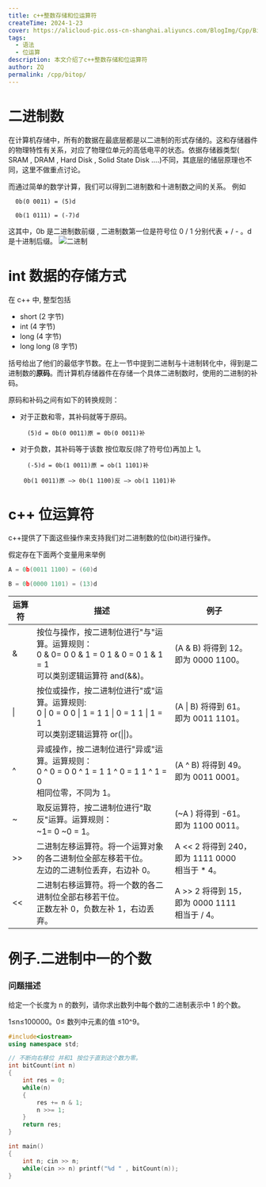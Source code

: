 ```yaml
---
title: c++整数存储和位运算符
createTime: 2024-1-23
cover: https://alicloud-pic.oss-cn-shanghai.aliyuncs.com/BlogImg/Cpp/BitOp/cover.png
tags:
  - 语法
  - 位运算
description: 本文介绍了c++整数存储和位运算符
author: ZQ
permalink: /cpp/bitop/
---
```


# 二进制数

在计算机存储中，所有的数据在最底层都是以二进制的形式存储的。这和存储器件的物理特性有关系，对应了物理位单元的高低电平的状态。依据存储器类型( SRAM , DRAM , Hard Disk , Solid State Disk ....)不同，其底层的储层原理也不同，这里不做重点讨论。

而通过简单的数学计算，我们可以得到二进制数和十进制数之间的关系。 例如

``` shell
  0b(0 0011) = (5)d
```

```shell
  0b(1 0111) = (-7)d
```

这其中，0b 是二进制数前缀 , 二进制数第一位是符号位 0 / 1 分别代表 + / - 。d 是十进制后缀。
![二进制](https://alicloud-pic.oss-cn-shanghai.aliyuncs.com/BlogImg/Cpp/BitOp/Binary.png)

# int 数据的存储方式

在 c++ 中, 整型包括

- short (2 字节)
- int (4 字节)
- long (4 字节)
- long long (8 字节)

括号给出了他们的最低字节数。在上一节中提到二进制与十进制转化中，得到是二进制数的**原码**。而计算机存储器件在存储一个具体二进制数时，使用的二进制的补码。

原码和补码之间有如下的转换规则：

- 对于正数和零，其补码就等于原码。

  ```shell
    (5)d = 0b(0 0011)原 = 0b(0 0011)补
  ```

- 对于负数，其补码等于该数 按位取反(除了符号位)再加上 1。

  ```shell
    (-5)d = 0b(1 0011)原 = ob(1 1101)补
  ```

  ```shell
   0b(1 0011)原 —> 0b(1 1100)反 —> ob(1 1101)补
  ```

# c++ 位运算符

c++提供了下面这些操作来支持我们对二进制数的位(bit)进行操作。

假定存在下面两个变量用来举例

```c++
A = 0b(0011 1100) = (60)d

B = 0b(0000 1101) = (13)d
```

| 运算符 | 描述                                                                                                                             | 例子                                                |
| ------ | -------------------------------------------------------------------------------------------------------------------------------- | --------------------------------------------------- |
| &      | 按位与操作，按二进制位进行"与"运算。运算规则：<br>0 & 0= 0 0 & 1 = 0 1 & 0 = 0 1 & 1 = 1 <br>可以类别逻辑运算符 and(&&)。        | (A & B) 将得到 12。<br>即为 0000 1100。             |
| \|     | 按位或操作，按二进制位进行"或"运算。运算规则: <br> 0 \| 0 = 0 0 \| 1 = 1 1 \| 0 = 1 1 \| 1 = 1 <br>可以类别逻辑运算符 or(\|\|)。 | (A \| B) 将得到 61。<br>即为 0011 1101。            |
| ^      | 异或操作，按二进制位进行"异或"运算。运算规则：<br>0 ^ 0 = 0 0 ^ 1 = 1 1 ^ 0 = 1 1 ^ 1 = 0 <br>相同位零，不同为 1。               | (A ^ B) 将得到 49。<br>即为 0011 0001。             |
| ~      | 取反运算符，按二进制位进行"取反"运算。运算规则：<br>~1= 0 ~0 = 1。                                                               | (~A ) 将得到 -61。<br>即为 1100 0011。              |
| >>     | 二进制左移运算符。将一个运算对象的各二进制位全部左移若干位。<br>左边的二进制位丢弃，右边补 0。                                   | A << 2 将得到 240，即为 1111 0000 <br>相当于 \* 4。 |
| <<     | 二进制右移运算符。将一个数的各二进制位全部右移若干位。<br>正数左补 0，负数左补 1，右边丢弃。                                     | A >> 2 将得到 15，即为 0000 1111<br>相当于 / 4。    |

# 例子.二进制中一的个数

### **问题描述**

给定一个长度为 n 的数列，请你求出数列中每个数的二进制表示中 1 的个数。

1≤n≤100000。0≤ 数列中元素的值 ≤10^9。

```c++
#include<iostream>
using namespace std;

// 不断向右移位 并和1 按位于直到这个数为零。
int bitCount(int n)
{
    int res = 0;
    while(n)
    {
        res += n & 1;
        n >>= 1;
    }
    return res;
}

int main()
{
    int n; cin >> n;
    while(cin >> n) printf("%d " , bitCount(n));
}
```
